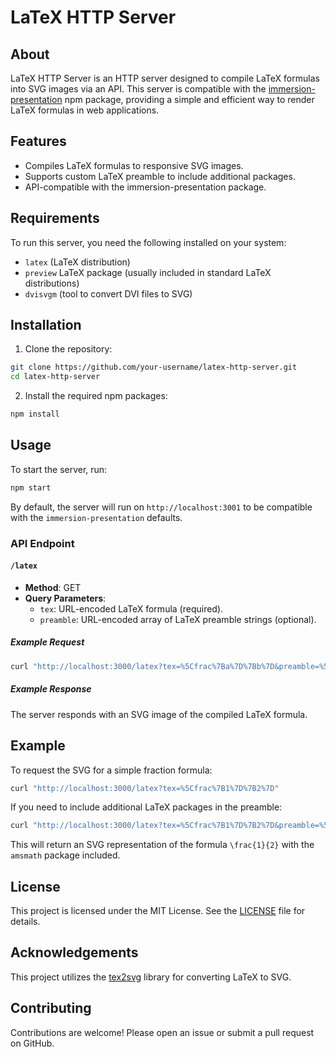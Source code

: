 # LaTeX HTTP Server

## About

LaTeX HTTP Server is an HTTP server designed to compile LaTeX formulas into SVG images via an API. This server is compatible with the [immersion-presentation](https://www.npmjs.com/package/immersion-presentation) npm package, providing a simple and efficient way to render LaTeX formulas in web applications.

## Features

- Compiles LaTeX formulas to responsive SVG images.
- Supports custom LaTeX preamble to include additional packages.
- API-compatible with the immersion-presentation package.

## Requirements

To run this server, you need the following installed on your system:

- `latex` (LaTeX distribution)
- `preview` LaTeX package (usually included in standard LaTeX distributions)
- `dvisvgm` (tool to convert DVI files to SVG)

## Installation

1. Clone the repository:

```sh
git clone https://github.com/your-username/latex-http-server.git
cd latex-http-server
```

2. Install the required npm packages:

```sh
npm install
```

## Usage

To start the server, run:

```sh
npm start
```

By default, the server will run on `http://localhost:3001` to be compatible with the `immersion-presentation` defaults.

### API Endpoint

#### `/latex`

- **Method**: GET
- **Query Parameters**:
  - `tex`: URL-encoded LaTeX formula (required).
  - `preamble`: URL-encoded array of LaTeX preamble strings (optional).

##### Example Request

```sh
curl "http://localhost:3000/latex?tex=%5Cfrac%7Ba%7D%7Bb%7D&preamble=%5Cusepackage%7Bamsmath%7D"
```

##### Example Response

The server responds with an SVG image of the compiled LaTeX formula.

## Example

To request the SVG for a simple fraction formula:

```sh
curl "http://localhost:3000/latex?tex=%5Cfrac%7B1%7D%7B2%7D"
```

If you need to include additional LaTeX packages in the preamble:

```sh
curl "http://localhost:3000/latex?tex=%5Cfrac%7B1%7D%7B2%7D&preamble=%5Cusepackage%7Bamsmath%7D"
```

This will return an SVG representation of the formula `\frac{1}{2}` with the `amsmath` package included.

## License

This project is licensed under the MIT License. See the [LICENSE](LICENSE) file for details.

## Acknowledgements

This project utilizes the [tex2svg](https://www.npmjs.com/package/tex2svg) library for converting LaTeX to SVG.

## Contributing

Contributions are welcome! Please open an issue or submit a pull request on GitHub.

